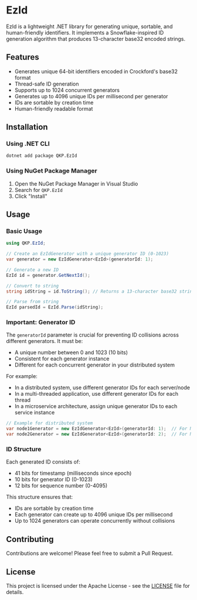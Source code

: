 # EzId

EzId is a lightweight .NET library for generating unique, sortable, and human-friendly identifiers. It implements a Snowflake-inspired ID generation algorithm that produces 13-character base32 encoded strings.

## Features

- Generates unique 64-bit identifiers encoded in Crockford's base32 format
- Thread-safe ID generation
- Supports up to 1024 concurrent generators
- Generates up to 4096 unique IDs per millisecond per generator
- IDs are sortable by creation time
- Human-friendly readable format

## Installation

### Using .NET CLI

```bash
dotnet add package QKP.EzId
```

### Using NuGet Package Manager

1. Open the NuGet Package Manager in Visual Studio
2. Search for `QKP.EzId`
3. Click "Install"

## Usage

### Basic Usage

```csharp
using QKP.EzId;

// Create an EzIdGenerator with a unique generator ID (0-1023)
var generator = new EzIdGenerator<EzId>(generatorId: 1);

// Generate a new ID
EzId id = generator.GetNextId();

// Convert to string
string idString = id.ToString(); // Returns a 13-character base32 string

// Parse from string
EzId parsedId = EzId.Parse(idString);
```

### Important: Generator ID

The `generatorId` parameter is crucial for preventing ID collisions across different generators. It must be:

- A unique number between 0 and 1023 (10 bits)
- Consistent for each generator instance
- Different for each concurrent generator in your distributed system

For example:
- In a distributed system, use different generator IDs for each server/node
- In a multi-threaded application, use different generator IDs for each thread
- In a microservice architecture, assign unique generator IDs to each service instance

```csharp
// Example for distributed system
var node1Generator = new EzIdGenerator<EzId>(generatorId: 1);  // For Node 1
var node2Generator = new EzIdGenerator<EzId>(generatorId: 2);  // For Node 2
```

### ID Structure

Each generated ID consists of:
- 41 bits for timestamp (milliseconds since epoch)
- 10 bits for generator ID (0-1023)
- 12 bits for sequence number (0-4095)

This structure ensures that:
- IDs are sortable by creation time
- Each generator can create up to 4096 unique IDs per millisecond
- Up to 1024 generators can operate concurrently without collisions

## Contributing

Contributions are welcome! Please feel free to submit a Pull Request.

## License

This project is licensed under the Apache License - see the [LICENSE](LICENSE) file for details.
